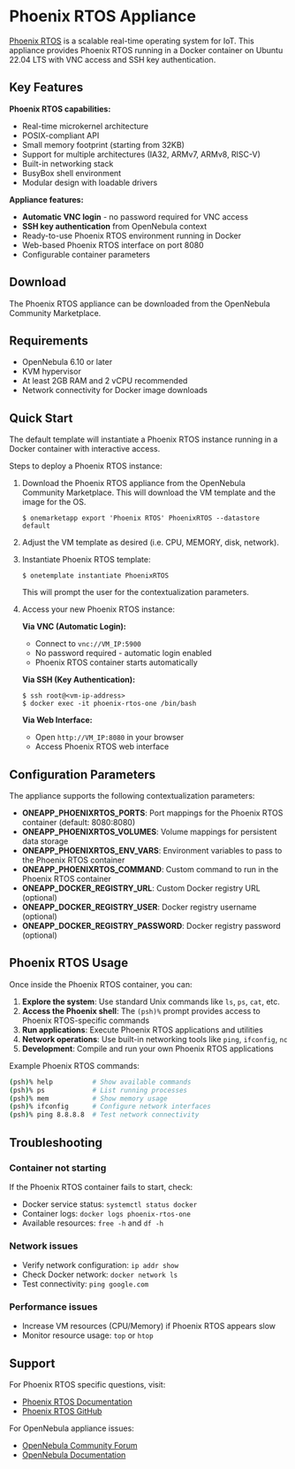 # Phoenix RTOS Appliance

[Phoenix RTOS](https://phoenix-rtos.org/) is a scalable real-time operating system for IoT. This appliance provides Phoenix RTOS running in a Docker container on Ubuntu 22.04 LTS with VNC access and SSH key authentication.

## Key Features

**Phoenix RTOS capabilities:**
- Real-time microkernel architecture
- POSIX-compliant API
- Small memory footprint (starting from 32KB)
- Support for multiple architectures (IA32, ARMv7, ARMv8, RISC-V)
- Built-in networking stack
- BusyBox shell environment
- Modular design with loadable drivers

**Appliance features:**
- **Automatic VNC login** - no password required for VNC access
- **SSH key authentication** from OpenNebula context
- Ready-to-use Phoenix RTOS environment running in Docker
- Web-based Phoenix RTOS interface on port 8080
- Configurable container parameters

## Download

The Phoenix RTOS appliance can be downloaded from the OpenNebula Community Marketplace.

## Requirements

- OpenNebula 6.10 or later
- KVM hypervisor
- At least 2GB RAM and 2 vCPU recommended
- Network connectivity for Docker image downloads

## Quick Start

The default template will instantiate a Phoenix RTOS instance running in a Docker container with interactive access.

Steps to deploy a Phoenix RTOS instance:

1. Download the Phoenix RTOS appliance from the OpenNebula Community Marketplace. This will download the VM template and the image for the OS.

   ```
   $ onemarketapp export 'Phoenix RTOS' PhoenixRTOS --datastore default
   ```

2. Adjust the VM template as desired (i.e. CPU, MEMORY, disk, network).

3. Instantiate Phoenix RTOS template:
   ```
   $ onetemplate instantiate PhoenixRTOS
   ```
   This will prompt the user for the contextualization parameters.

4. Access your new Phoenix RTOS instance:

   **Via VNC (Automatic Login):**
   - Connect to `vnc://VM_IP:5900`
   - No password required - automatic login enabled
   - Phoenix RTOS container starts automatically

   **Via SSH (Key Authentication):**
   ```
   $ ssh root@<vm-ip-address>
   $ docker exec -it phoenix-rtos-one /bin/bash
   ```

   **Via Web Interface:**
   - Open `http://VM_IP:8080` in your browser
   - Access Phoenix RTOS web interface

## Configuration Parameters

The appliance supports the following contextualization parameters:

- **ONEAPP_PHOENIXRTOS_PORTS**: Port mappings for the Phoenix RTOS container (default: 8080:8080)
- **ONEAPP_PHOENIXRTOS_VOLUMES**: Volume mappings for persistent data storage
- **ONEAPP_PHOENIXRTOS_ENV_VARS**: Environment variables to pass to the Phoenix RTOS container
- **ONEAPP_PHOENIXRTOS_COMMAND**: Custom command to run in the Phoenix RTOS container
- **ONEAPP_DOCKER_REGISTRY_URL**: Custom Docker registry URL (optional)
- **ONEAPP_DOCKER_REGISTRY_USER**: Docker registry username (optional)
- **ONEAPP_DOCKER_REGISTRY_PASSWORD**: Docker registry password (optional)

## Phoenix RTOS Usage

Once inside the Phoenix RTOS container, you can:

1. **Explore the system**: Use standard Unix commands like `ls`, `ps`, `cat`, etc.
2. **Access the Phoenix shell**: The `(psh)%` prompt provides access to Phoenix RTOS-specific commands
3. **Run applications**: Execute Phoenix RTOS applications and utilities
4. **Network operations**: Use built-in networking tools like `ping`, `ifconfig`, `nc`
5. **Development**: Compile and run your own Phoenix RTOS applications

Example Phoenix RTOS commands:
```bash
(psh)% help          # Show available commands
(psh)% ps            # List running processes
(psh)% mem           # Show memory usage
(psh)% ifconfig      # Configure network interfaces
(psh)% ping 8.8.8.8  # Test network connectivity
```

## Troubleshooting

### Container not starting
If the Phoenix RTOS container fails to start, check:
- Docker service status: `systemctl status docker`
- Container logs: `docker logs phoenix-rtos-one`
- Available resources: `free -h` and `df -h`

### Network issues
- Verify network configuration: `ip addr show`
- Check Docker network: `docker network ls`
- Test connectivity: `ping google.com`

### Performance issues
- Increase VM resources (CPU/Memory) if Phoenix RTOS appears slow
- Monitor resource usage: `top` or `htop`

## Support

For Phoenix RTOS specific questions, visit:
- [Phoenix RTOS Documentation]([https://phoenix-rtos.org/documentation/](https://docs.phoenix-rtos.com/latest/))
- [Phoenix RTOS GitHub](https://github.com/phoenix-rtos)

For OpenNebula appliance issues:
- [OpenNebula Community Forum](https://forum.opennebula.org/)
- [OpenNebula Documentation](https://docs.opennebula.org/)
